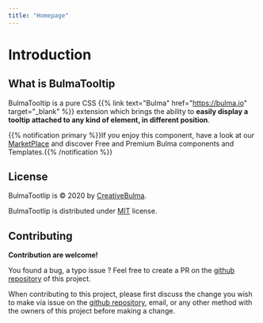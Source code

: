 ```yaml
---
title: "Homepage"
---
```


# Introduction
## What is BulmaTooltip

BulmaTooltip is a pure CSS {{% link text="Bulma" href="https://bulma.io" target="_blank" %}} extension which brings the ability to **easily display a tooltip attached to any kind of element, in different position**.

{{% notification primary %}}If you enjoy this component, have a look at our [MarketPlace](https://creativebulma.net) and discover Free and Premium Bulma components and Templates.{{% /notification %}}

## License
BulmaTootlip is © 2020 by [CreativeBulma](https://creativebulma.net).

BulmaTootlip is distributed under [MIT](https://github.com/CreativeBulma/tootlip/blob/master/LICENSE) license.

## Contributing

**Contribution are welcome!**

You found a bug, a typo issue ? Feel free to create a PR on the [github repository](https://github.com/CreativeBulma/bulma-tootlip) of this project.

When contributing to this project, please first discuss the change you wish to make via issue on the [github repository](https://github.com/CreativeBulma/bulma-tootlip/issues), email, or any other method with the owners of this project before making a change.

